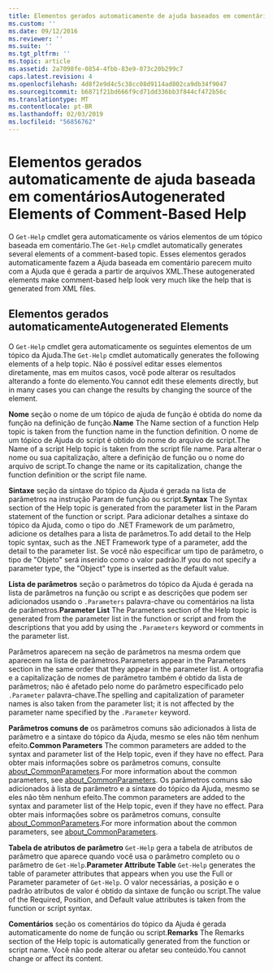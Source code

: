 ```yaml
---
title: Elementos gerados automaticamente de ajuda baseados em comentário | Microsoft Docs
ms.custom: ''
ms.date: 09/12/2016
ms.reviewer: ''
ms.suite: ''
ms.tgt_pltfrm: ''
ms.topic: article
ms.assetid: 2a7098fe-0854-4fbb-83e9-073c20b299c7
caps.latest.revision: 4
ms.openlocfilehash: 4d8f2e9d4c5c38cc08d9114ad802ca9db34f9047
ms.sourcegitcommit: b6871f21bd666f9cd71dd336bb3f844cf472b56c
ms.translationtype: MT
ms.contentlocale: pt-BR
ms.lasthandoff: 02/03/2019
ms.locfileid: "56856762"
---
```

# <a name="autogenerated-elements-of-comment-based-help"></a><span data-ttu-id="609cd-102">Elementos gerados automaticamente de ajuda baseada em comentários</span><span class="sxs-lookup"><span data-stu-id="609cd-102">Autogenerated Elements of Comment-Based Help</span></span>

<span data-ttu-id="609cd-103">O `Get-Help` cmdlet gera automaticamente os vários elementos de um tópico baseada em comentário.</span><span class="sxs-lookup"><span data-stu-id="609cd-103">The `Get-Help` cmdlet automatically generates several elements of a comment-based topic.</span></span> <span data-ttu-id="609cd-104">Esses elementos gerados automaticamente fazem a Ajuda baseada em comentário parecem muito com a Ajuda que é gerada a partir de arquivos XML.</span><span class="sxs-lookup"><span data-stu-id="609cd-104">These autogenerated elements make comment-based help look very much like the help that is generated from XML files.</span></span>

## <a name="autogenerated-elements"></a><span data-ttu-id="609cd-105">Elementos gerados automaticamente</span><span class="sxs-lookup"><span data-stu-id="609cd-105">Autogenerated Elements</span></span>

<span data-ttu-id="609cd-106">O `Get-Help` cmdlet gera automaticamente os seguintes elementos de um tópico da Ajuda.</span><span class="sxs-lookup"><span data-stu-id="609cd-106">The `Get-Help` cmdlet automatically generates the following elements of a help topic.</span></span> <span data-ttu-id="609cd-107">Não é possível editar esses elementos diretamente, mas em muitos casos, você pode alterar os resultados alterando a fonte do elemento.</span><span class="sxs-lookup"><span data-stu-id="609cd-107">You cannot edit these elements directly, but in many cases you can change the results by changing the source of the element.</span></span>

<span data-ttu-id="609cd-108">**Nome** seção o nome de um tópico de ajuda de função é obtida do nome da função na definição de função.</span><span class="sxs-lookup"><span data-stu-id="609cd-108">**Name** The Name section of a function Help topic is taken from the function name in the function definition.</span></span> <span data-ttu-id="609cd-109">O nome de um tópico de Ajuda do script é obtido do nome do arquivo de script.</span><span class="sxs-lookup"><span data-stu-id="609cd-109">The Name of a script Help topic is taken from the script file name.</span></span> <span data-ttu-id="609cd-110">Para alterar o nome ou sua capitalização, altere a definição de função ou o nome do arquivo de script.</span><span class="sxs-lookup"><span data-stu-id="609cd-110">To change the name or its capitalization, change the function definition or the script file name.</span></span>

<span data-ttu-id="609cd-111">**Sintaxe** seção da sintaxe do tópico da Ajuda é gerada na lista de parâmetros na instrução Param de função ou script.</span><span class="sxs-lookup"><span data-stu-id="609cd-111">**Syntax** The Syntax section of the Help topic is generated from the parameter list in the Param statement of the function or script.</span></span> <span data-ttu-id="609cd-112">Para adicionar detalhes a sintaxe do tópico da Ajuda, como o tipo do .NET Framework de um parâmetro, adicione os detalhes para a lista de parâmetros.</span><span class="sxs-lookup"><span data-stu-id="609cd-112">To add detail to the Help topic syntax, such as the .NET Framework type of a parameter, add the detail to the parameter list.</span></span> <span data-ttu-id="609cd-113">Se você não especificar um tipo de parâmetro, o tipo de "Objeto" será inserido como o valor padrão.</span><span class="sxs-lookup"><span data-stu-id="609cd-113">If you do not specify a parameter type, the "Object" type is inserted as the default value.</span></span>

<span data-ttu-id="609cd-114">**Lista de parâmetros** seção o parâmetros do tópico da Ajuda é gerada na lista de parâmetros na função ou script e as descrições que podem ser adicionados usando o `.Parameters` palavra-chave ou comentários na lista de parâmetros.</span><span class="sxs-lookup"><span data-stu-id="609cd-114">**Parameter List** The Parameters section of the Help topic is generated from the parameter list in the function or script and from the descriptions that you add by using the `.Parameters` keyword or comments in the parameter list.</span></span>

<span data-ttu-id="609cd-115">Parâmetros aparecem na seção de parâmetros na mesma ordem que aparecem na lista de parâmetros.</span><span class="sxs-lookup"><span data-stu-id="609cd-115">Parameters appear in the Parameters section in the same order that they appear in the parameter list.</span></span> <span data-ttu-id="609cd-116">A ortografia e a capitalização de nomes de parâmetro também é obtido da lista de parâmetros; não é afetado pelo nome do parâmetro especificado pelo `.Parameter` palavra-chave.</span><span class="sxs-lookup"><span data-stu-id="609cd-116">The spelling and capitalization of parameter names is also taken from the parameter list; it is not affected by the parameter name specified by the `.Parameter` keyword.</span></span>

<span data-ttu-id="609cd-117">**Parâmetros comuns de** os parâmetros comuns são adicionados à lista de parâmetro e a sintaxe do tópico da Ajuda, mesmo se eles não têm nenhum efeito.</span><span class="sxs-lookup"><span data-stu-id="609cd-117">**Common Parameters** The common parameters are added to the syntax and parameter list of the Help topic, even if they have no effect.</span></span> <span data-ttu-id="609cd-118">Para obter mais informações sobre os parâmetros comuns, consulte [about_CommonParameters](/powershell/module/microsoft.powershell.core/about/about_commonparameters).</span><span class="sxs-lookup"><span data-stu-id="609cd-118">For more information about the common parameters, see [about_CommonParameters](/powershell/module/microsoft.powershell.core/about/about_commonparameters).</span></span>
<span data-ttu-id="609cd-119">Os parâmetros comuns são adicionados à lista de parâmetro e a sintaxe do tópico da Ajuda, mesmo se eles não têm nenhum efeito.</span><span class="sxs-lookup"><span data-stu-id="609cd-119">The common parameters are added to the syntax and parameter list of the Help topic, even if they have no effect.</span></span> <span data-ttu-id="609cd-120">Para obter mais informações sobre os parâmetros comuns, consulte [about_CommonParameters](/powershell/module/microsoft.powershell.core/about/about_commonparameters).</span><span class="sxs-lookup"><span data-stu-id="609cd-120">For more information about the common parameters, see [about_CommonParameters](/powershell/module/microsoft.powershell.core/about/about_commonparameters).</span></span>

<span data-ttu-id="609cd-121">**Tabela de atributos de parâmetro** 
 `Get-Help` gera a tabela de atributos de parâmetro que aparece quando você usa o parâmetro completo ou o parâmetro de `Get-Help`.</span><span class="sxs-lookup"><span data-stu-id="609cd-121">**Parameter Attribute Table**
`Get-Help` generates the table of parameter attributes that appears when you use the Full or Parameter parameter of `Get-Help`.</span></span> <span data-ttu-id="609cd-122">O valor necessárias, a posição e o padrão atributos de valor é obtido da sintaxe de função ou script.</span><span class="sxs-lookup"><span data-stu-id="609cd-122">The value of the Required, Position, and Default value attributes is taken from the function or script syntax.</span></span>

<span data-ttu-id="609cd-123">**Comentários** seção os comentários do tópico da Ajuda é gerada automaticamente do nome de função ou script.</span><span class="sxs-lookup"><span data-stu-id="609cd-123">**Remarks** The Remarks section of the Help topic is automatically generated from the function or script name.</span></span> <span data-ttu-id="609cd-124">Você não pode alterar ou afetar seu conteúdo.</span><span class="sxs-lookup"><span data-stu-id="609cd-124">You cannot change or affect its content.</span></span>
